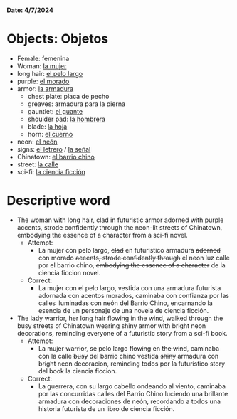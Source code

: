 #### Date: 4/7/2024
# Objects: Objetos
- Female: femenina
- Woman: [la mujer](https://www.spanishdict.com/translate/la%20mujer?langFrom=es)
- long hair: [el pelo largo](https://www.spanishdict.com/translate/el%20pelo%20largo?langFrom=es)
- purple: [el morado](https://www.spanishdict.com/translate/el%20morado?langFrom=es)
- armor: [la armadura](https://www.spanishdict.com/translate/la%20armadura?langFrom=es)
	- chest plate: placa de pecho
	- greaves: armadura para la pierna
	- gauntlet: [el guante](https://www.spanishdict.com/translate/el%20guante?langFrom=es)
	- shoulder pad: [la hombrera](https://www.spanishdict.com/translate/la%20hombrera?langFrom=es)
	- blade: [la hoja](https://www.spanishdict.com/translate/la%20hoja?langFrom=es)
	- horn: [el cuerno](https://www.spanishdict.com/translate/el%20cuerno?langFrom=es)
- neon: [el neón](https://www.spanishdict.com/translate/el%20ne%C3%B3n?langFrom=es)
- signs: [el letrero](https://www.spanishdict.com/translate/el%20letrero?langFrom=es) / [la señal](https://www.spanishdict.com/translate/la%20se%C3%B1al?langFrom=es)
- Chinatown: [el barrio chino](https://www.spanishdict.com/translate/el%20barrio%20chino?langFrom=es)
- street: [la calle](https://www.spanishdict.com/translate/la%20calle?langFrom=es)
- sci-fi: [la ciencia ficción](https://www.spanishdict.com/translate/la%20ciencia%20ficci%C3%B3n?langFrom=es)
# Descriptive word
- The woman with long hair, clad in futuristic armor adorned with purple accents, strode confidently through the neon-lit streets of Chinatown, embodying the essence of a character from a sci-fi novel.
	- Attempt:
		- La mujer con pelo largo, <s>clad</s> en futuristico armadura <s>adorned</s> con morado <s>accents, strode confidently through</s> el neon luz calle por el barrio chino, <s>embodying the essence of a character</s> de la ciencia ficcion novel.
	- Correct:
		- La mujer con el pelo largo, vestida con una armadura futurista adornada con acentos morados, caminaba con confianza por las calles iluminadas con neón del Barrio Chino, encarnando la esencia de un personaje de una novela de ciencia ficción.
- The lady warrior, her long hair flowing in the wind, walked through the busy streets of Chinatown wearing shiny armor with bright neon decorations, reminding everyone of a futuristic story from a sci-fi book.
	- Attempt:
		- La mujer <s>warrior</s>, se pelo largo <s>flowing</s> en <s>the wind</s>, caminaba con la calle <s>busy</s> del barrio chino vestida <s>shiny</s> armadura con <s>bright</s> neon decoracion, <s>reminding</s> todos por la futuristico <s>story</s> del book la ciencia ficcion.
	- Correct:
		- La guerrera, con su largo cabello ondeando al viento, caminaba por las concurridas calles del Barrio Chino luciendo una brillante armadura con decoraciones de neón, recordando a todos una historia futurista de un libro de ciencia ficción.